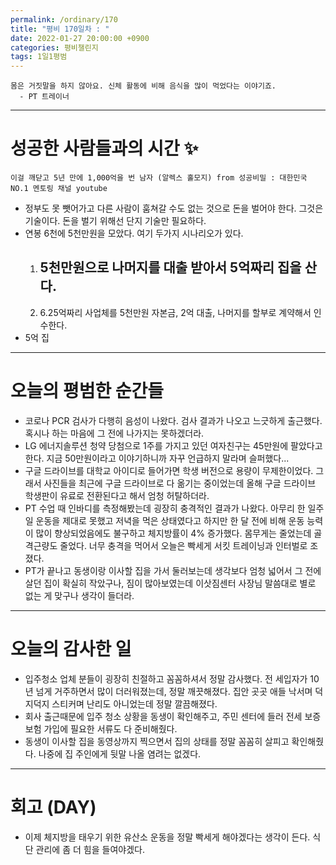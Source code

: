 ```yaml
---
permalink: /ordinary/170
title: "평비 170일차 : "
date: 2022-01-27 20:00:00 +0900
categories: 평비챌린지
tags: 1일1평범
---
```

```
몸은 거짓말을 하지 않아요. 신체 활동에 비해 음식을 많이 먹었다는 이야기죠.
  - PT 트레이너
```

---
# 성공한 사람들과의 시간 ✨
`이걸 깨닫고 5년 만에 1,000억을 번 남자 (알렉스 홀모지) from 성공비밀 : 대한민국 NO.1 멘토링 채널 youtube`  
- 정부도 못 뺏어가고 다른 사람이 훔쳐갈 수도 없는 것으로 돈을 벌어야 한다. 그것은 기술이다. 돈을 벌기 위해선 단지 기술만 필요하다. 
- 연봉 6천에 5천만원을 모았다. 여기 두가지 시나리오가 있다.
    1. 5천만원으로 나머지를 대출 받아서 5억짜리 집을 산다.  
        - 
    2. 6.25억짜리 사업체를 5천만원 자본금, 2억 대출, 나머지를 할부로 계약해서 인수한다.  
- 5억 집

---
# 오늘의 평범한 순간들
- 코로나 PCR 검사가 다행히 음성이 나왔다. 검사 결과가 나오고 느긋하게 출근했다. 혹시나 하는 마음에 그 전에 나가지는 못하겠더라.
- LG 에너지솔루션 청약 당첨으로 1주를 가지고 있던 여자친구는 45만원에 팔았다고 한다. 지금 50만원이라고 이야기하니까 자꾸 언급하지 말라며 슬퍼했다...
- 구글 드라이브를 대학교 아이디로 들어가면 학생 버전으로 용량이 무제한이었다. 그래서 사진들을 최근에 구글 드라이브로 다 옮기는 중이었는데 올해 구글 드라이브 학생판이 유료로 전환된다고 해서 엄청 허탈하더라.
- PT 수업 때 인바디를 측정해봤는데 굉장히 충격적인 결과가 나왔다. 아무리 한 일주일 운동을 제대로 못했고 저녁을 먹은 상태였다고 하지만 한 달 전에 비해 운동 능력이 많이 향상되었음에도 불구하고 체지방률이 4% 증가했다. 몸무게는 줄었는데 골격근량도 줄었다. 너무 충격을 먹어서 오늘은 빡세게 서킷 트레이닝과 인터벌로 조졌다.
- PT가 끝나고 동생이랑 이사할 집을 가서 둘러보는데 생각보다 엄청 넓어서 그 전에 살던 집이 확실히 작았구나, 짐이 많아보였는데 이삿짐센터 사장님 말씀대로 별로 없는 게 맞구나 생각이 들더라.

---
# 오늘의 감사한 일
- 입주청소 업체 분들이 굉장히 친절하고 꼼꼼하셔서 정말 감사했다. 전 세입자가 10년 넘게 거주하면서 많이 더러워졌는데, 정말 깨끗해졌다. 집안 곳곳 애들 낙서며 덕지덕지 스티커며 난리도 아니었는데 정말 깔끔해졌다.
- 회사 출근때문에 입주 청소 상황을 동생이 확인해주고, 주민 센터에 들러 전세 보증 보험 가입에 필요한 서류도 다 준비해줬다.
- 동생이 이사할 집을 동영상까지 찍으면서 집의 상태를 정말 꼼꼼히 살피고 확인해줬다. 나중에 집 주인에게 뒷말 나올 염려는 없겠다.

---
# 회고 (DAY)
- 이제 체지방을 태우기 위한 유산소 운동을 정말 빡세게 해야겠다는 생각이 든다. 식단 관리에 좀 더 힘을 들여야겠다.